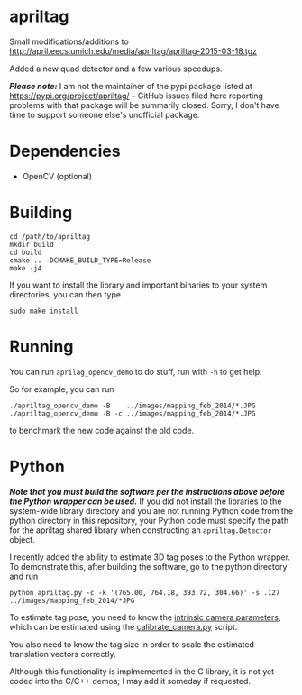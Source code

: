 apriltag
========

Small modifications/additions to  http://april.eecs.umich.edu/media/apriltag/apriltag-2015-03-18.tgz

Added a new quad detector and a few various speedups.

***Please note:*** I am not the maintainer of the pypi package listed at https://pypi.org/project/apriltag/ – GitHub issues filed here reporting problems with that package will be summarily closed. Sorry, I don't have time to support someone else's unofficial package.


Dependencies
============

  - OpenCV (optional)

Building
========

    cd /path/to/apriltag
    mkdir build
    cd build
    cmake .. -DCMAKE_BUILD_TYPE=Release
    make -j4

If you want to install the library and important binaries to your system directories, you can then type

    sudo make install

Running
=======

You can run `aprilag_opencv_demo` to do stuff, run with `-h` to get help.

So for example, you can run

    ./apriltag_opencv_demo -B    ../images/mapping_feb_2014/*.JPG
    ./apriltag_opencv_demo -B -c ../images/mapping_feb_2014/*.JPG

to benchmark the new code against the old code.

Python
======

***Note that you must build the software per the instructions above before the Python wrapper can 
be used.*** If you did not install the libraries to the system-wide library directory and you 
are not running Python code from the python directory in this repository, your Python code
must specify the  path for the apriltag shared library when constructing an
`apriltag.Detector` object.

I recently added the ability to estimate 3D tag poses to the Python wrapper.
To demonstrate this, after building the software, go to the python directory and run

    python apriltag.py -c -k '(765.00, 764.18, 393.72, 304.66)' -s .127 ../images/mapping_feb_2014/*JPG

To estimate tag pose, you need to know the [intrinsic camera parameters](https://docs.opencv.org/3.3.1/dc/dbb/tutorial_py_calibration.html), which
can be estimated using the [calibrate_camera.py](python/calibrate_camera.py) script.

You also need to know the tag size in order to scale the estimated translation
vectors correctly.

Although this functionality is implmemented in the C library, it is not yet
coded into the C/C++ demos; I may add it someday if requested.
